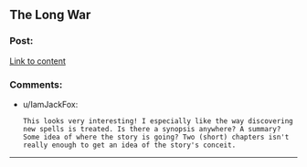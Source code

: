 ## The Long War

### Post:

[Link to content]()

### Comments:

- u/IamJackFox:
  ```
  This looks very interesting! I especially like the way discovering new spells is treated. Is there a synopsis anywhere? A summary? Some idea of where the story is going? Two (short) chapters isn't really enough to get an idea of the story's conceit.
  ```

---

